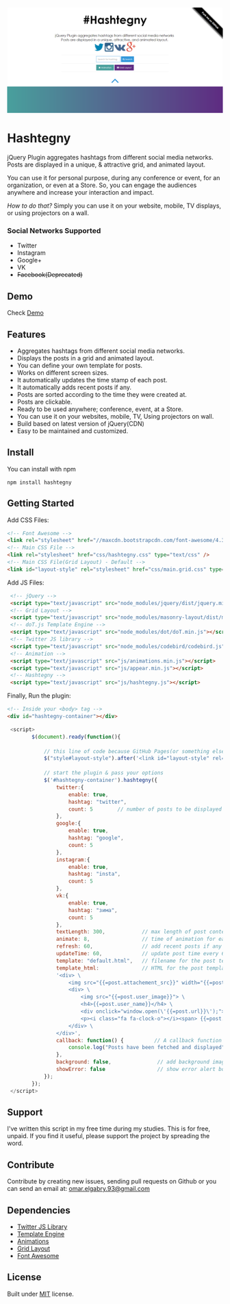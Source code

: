 ![Hashtegny](https://raw.githubusercontent.com/OmarElGabry/Hashtegny/gh-pages/img/hashtegny.PNG)

# Hashtegny

jQuery Plugin aggregates hashtags from different social media networks. Posts are displayed in a unique, & attractive grid, and animated layout.

You can use it for personal purpose, during any conference or event, for an organization, or even at a Store. So, you can engage the audiences anywhere and increase your interaction and impact.

_How to do that?_ Simply you can use it on your website, mobile, TV displays, or using projectors on a wall.

### Social Networks Supported
+ Twitter
+ Instagram
+ Google+
+ VK
+ ~~Facebook(Deprecated)~~

## Demo

Check [Demo](http://omarelgabry.github.io/Hashtegny/)

## Features
+ Aggregates hashtags from different social media networks.
+ Displays the posts in a grid and animated layout.
+ You can define your own template for posts.
+ Works on different screen sizes.
+ It automatically updates the time stamp of each post.
+ It automatically adds recent posts if any.
+ Posts are sorted according to the time they were created at.
+ Posts are clickable.
+ Ready to be used anywhere; conference, event, at a Store.
+ You can use it on your websites, mobile, TV, Using projectors on wall.
+ Build based on latest version of jQuery(CDN)
+ Easy to be maintained and customized.

## Install
You can install with npm

``` 
npm install hashtegny 
```

## Getting Started

Add CSS Files:
```html
<!-- Font Awesome -->
<link rel="stylesheet" href="//maxcdn.bootstrapcdn.com/font-awesome/4.3.0/css/font-awesome.min.css">
<!-- Main CSS File -->
<link rel="stylesheet" href="css/hashtegny.css" type="text/css" />
<!-- Main CSS File(Grid Layout) - Default -->
<link id="layout-style" rel="stylesheet" href="css/main.grid.css" type="text/css" />
```

Add JS Files:
```html
 <!-- jQuery -->
 <script type="text/javascript" src="node_modules/jquery/dist/jquery.min.js"></script>
 <!-- Grid Layout -->
 <script type="text/javascript" src="node_modules/masonry-layout/dist/masonry.pkgd.min.js"></script>
 <!-- doT.js Template Engine -->
 <script type="text/javascript" src="node_modules/dot/doT.min.js"></script>
 <!-- Twitter JS library -->
 <script type="text/javascript" src="node_modules/codebird/codebird.js"></script>
 <!-- Animation -->
 <script type="text/javascript" src="js/animations.min.js"></script>
 <script type="text/javascript" src="js/appear.min.js"></script>
 <!-- Hashtegny -->
 <script type="text/javascript" src="js/hashtegny.js"></script>
```

Finally, Run the plugin:
```html
<!-- Inside your <body> tag -->
<div id="hashtegny-container"></div>
```
```js
 <script>
        $(document).ready(function(){

            // this line of code because GitHub Pages(or something else weird) changes the link tags to style tags.
            $("style#layout-style").after('<link id="layout-style" rel="stylesheet" href="css/main.grid.css" type="text/css" />').remove(); 
            
            // start the plugin & pass your options
            $('#hashtegny-container').hashtegny({
                twitter:{
                    enable: true,
                    hashtag: "twitter",
                    count: 5        // number of posts to be displayed
                },
                google:{
                    enable: true,
                    hashtag: "google",
                    count: 5
                },
                instagram:{
                    enable: true,
                    hashtag: "insta",
                    count: 5
                },
                vk:{
                    enable: true,
                    hashtag: "зима",
                    count: 5
                },
                textLength: 300,            // max length of post content
                animate: 8,                 // time of animation for each post in seconds
                refresh: 60,                // add recent posts if any evey 60 seconds
                updateTime: 60,             // update post time every 60 second(1 min)
                template: "default.html",   // filename for the post template. The 'template' has a priority over 'template_html' if not assigned to null
                template_html:              // HTML for the post template
                '<div> \
                    <img src="{{=post.attachement_src}}" width="{{=post.attachement_width}}" height="{{=post.attachement_height}}">  \
                    <div> \
                        <img src="{{=post.user_image}}"> \
                        <h4>{{=post.user_name}}</h4> \
                        <div onclick="window.open(\'{{=post.url}}\');"><p>{{=post.text}}</p></div> \
                        <p><i class="fa fa-clock-o"></i><span> {{=post.time}}</span></p> \
                    </div> \
                </div>',        
                callback: function() {          // A callback function which will fire when all the posts are fetched and displayed
                    console.log("Posts have been fetched and displayed");
                },             
                background: false,               // add background image(i.e 'background.jpg'). Images are inside img folder.
                showError: false                 // show error alert box if any error encountered
            });
        });
 </script>
```

## Support
I've written this script in my free time during my studies. This is for free, unpaid. If you find it useful, please support the project by spreading the word.

## Contribute <a name="contribute"></a>

Contribute by creating new issues, sending pull requests on Github or you can send an email at: omar.elgabry.93@gmail.com

## Dependencies
+ [Twitter JS Library](https://github.com/jublonet/codebird-js)
+ [Template Engine](https://github.com/olado/doT)
+ [Animations](https://github.com/joemottershaw/animations)
+ [Grid Layout](https://github.com/desandro/masonry)
+ [Font Awesome](https://github.com/FortAwesome/Font-Awesome)

## License
Built under [MIT](http://www.opensource.org/licenses/mit-license.php) license.
